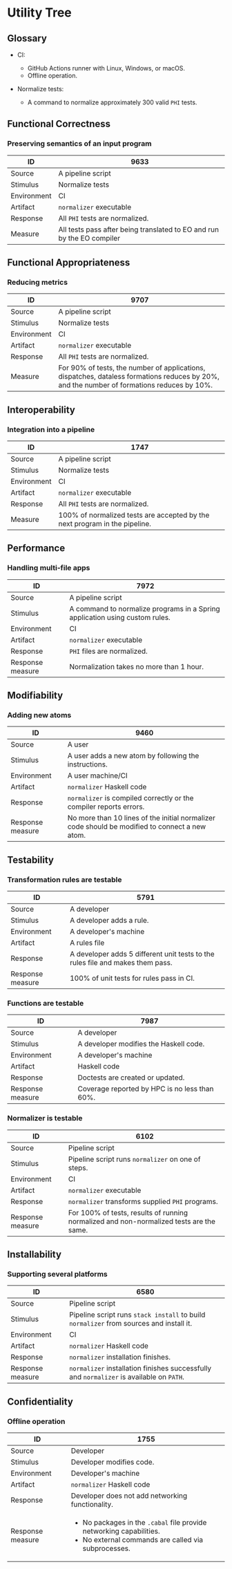 # Utility Tree

<!-- TODO 
write business scenarios
"Business goals are exemplified by quality attribute scenarios."

use the current scenarios for
Acceptance plan & technical performance monitoring
-->

<!-- TODO business value, technical risks-->

## Glossary

- CI:
  - GitHub Actions runner with Linux, Windows, or macOS.
  - Offline operation.

- Normalize tests:
  - A command to normalize approximately 300 valid `PHI` tests.

## Functional Correctness

### Preserving semantics of an input program

| ID          | 9633                                                                   |
| ----------- | ---------------------------------------------------------------------- |
| Source      | A pipeline script                                                      |
| Stimulus    | Normalize tests                                                        |
| Environment | CI                                                                     |
| Artifact    | `normalizer` executable                                                |
| Response    | All `PHI` tests are normalized.                                        |
| Measure     | All tests pass after being translated to EO and run by the EO compiler |

## Functional Appropriateness

### Reducing metrics

| ID          | 9707                                                                                                                                       |
| ----------- | ------------------------------------------------------------------------------------------------------------------------------------------ |
| Source      | A pipeline script                                                                                                                          |
| Stimulus    | Normalize tests                                                                                                                            |
| Environment | CI                                                                                                                                         |
| Artifact    | `normalizer` executable                                                                                                                    |
| Response    | All `PHI` tests are normalized.                                                                                                            |
| Measure     | For 90% of tests, the number of applications, dispatches, dataless formations reduces by 20%, and the number of formations reduces by 10%. |

## Interoperability

### Integration into a pipeline

| ID          | 1747                                                                       |
| ----------- | -------------------------------------------------------------------------- |
| Source      | A pipeline script                                                          |
| Stimulus    | Normalize tests                                                            |
| Environment | CI                                                                         |
| Artifact    | `normalizer` executable                                                    |
| Response    | All `PHI` tests are normalized.                                            |
| Measure     | 100% of normalized tests are accepted by the next program in the pipeline. |

## Performance

### Handling multi-file apps

| ID               | 7972                                                                        |
| ---------------- | --------------------------------------------------------------------------- |
| Source           | A pipeline script                                                           |
| Stimulus         | A command to normalize programs in a Spring application using custom rules. |
| Environment      | CI                                                                          |
| Artifact         | `normalizer` executable                                                     |
| Response         | `PHI` files are normalized.                                                 |
| Response measure | Normalization takes no more than 1 hour.                                    |

## Modifiability

### Adding new atoms

| ID               | 9460                                                                                           |
| ---------------- | ---------------------------------------------------------------------------------------------- |
| Source           | A user                                                                                         |
| Stimulus         | A user adds a new atom by following the instructions.                                          |
| Environment      | A user machine/CI                                                                              |
| Artifact         | `normalizer` Haskell code                                                                      |
| Response         | `normalizer` is compiled correctly or the compiler reports errors.                             |
| Response measure | No more than 10 lines of the initial normalizer code should be modified to connect a new atom. |

## Testability

### Transformation rules are testable

| ID               | 5791                                                                           |
| ---------------- | ------------------------------------------------------------------------------ |
| Source           | A developer                                                                    |
| Stimulus         | A developer adds a rule.                                                       |
| Environment      | A developer's machine                                                          |
| Artifact         | A rules file                                                                   |
| Response         | A developer adds 5 different unit tests to the rules file and makes them pass. |
| Response measure | 100% of unit tests for rules pass in CI.                                       |

### Functions are testable

| ID               | 7987                                          |
| ---------------- | --------------------------------------------- |
| Source           | A developer                                   |
| Stimulus         | A developer modifies the Haskell code.        |
| Environment      | A developer's machine                         |
| Artifact         | Haskell code                                  |
| Response         | Doctests are created or updated.              |
| Response measure | Coverage reported by HPC is no less than 60%. |

### Normalizer is testable

| ID               | 6102                                                                                    |
| ---------------- | --------------------------------------------------------------------------------------- |
| Source           | Pipeline script                                                                         |
| Stimulus         | Pipeline script runs `normalizer` on one of steps.                                      |
| Environment      | CI                                                                                      |
| Artifact         | `normalizer` executable                                                                 |
| Response         | `normalizer` transforms supplied `PHI` programs.                                        |
| Response measure | For 100% of tests, results of running normalized and non-normalized tests are the same. |

## Installability

### Supporting several platforms

| ID               | 6580                                                                                     |
| ---------------- | ---------------------------------------------------------------------------------------- |
| Source           | Pipeline script                                                                          |
| Stimulus         | Pipeline script runs `stack install` to build `normalizer` from sources and install it.  |
| Environment      | CI                                                                                       |
| Artifact         | `normalizer` Haskell code                                                                |
| Response         | `normalizer` installation finishes.                                                      |
| Response measure | `normalizer` installation finishes successfully and `normalizer` is available on `PATH`. |

## Confidentiality

### Offline operation

| ID               | 1755                                                                                                                                                       |
| ---------------- | ---------------------------------------------------------------------------------------------------------------------------------------------------------- |
| Source           | Developer                                                                                                                                                  |
| Stimulus         | Developer modifies code.                                                                                                                                   |
| Environment      | Developer's machine                                                                                                                                        |
| Artifact         | `normalizer` Haskell code                                                                                                                                  |
| Response         | Developer does not add networking functionality.                                                                                                           |
| Response measure | <p><ul><li>No packages in the <code>.cabal</code> file provide networking capabilities.</li><li>No external commands are called via subprocesses.</li></p> |
